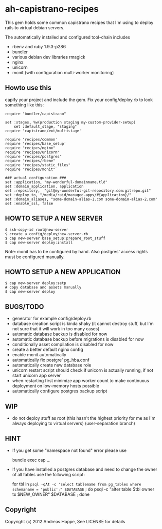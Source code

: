 ah-capistrano-recipes
=====================

This gem holds some common capistrano recipes that I'm using to deploy rails to virtual debian servers.

The automatically installed and configured tool-chain includes

* rbenv and ruby 1.9.3-p286
* bundler
* various debian dev libraries rmagick
* nginx
* unicorn
* monit (with configuration multi-worker monitoring)

Howto use this
--------------

capify your project and include the gem. Fix your config/deploy.rb to look something like this:

	require "bundler/capistrano"

	set :stages, %w(production staging my-custom-provider-setup)
        set :default_stage, "staging"
	require 'capistrano/ext/multistage'
        
	require 'recipes/common'
	require 'recipes/base_setup'
	require "recipes/nginx"
	require "recipes/unicorn"
	require "recipes/postgres"
	require "recipes/rbenv"
	require "recipes/static_files"
	require "recipes/monit"

	### actual configuration ###
	set :application, "my-wonderful-domainname.tld"
	set :domain_application, application
	set :repository,  "git@my-wonderful-git-repository.com:gitrepo.git"
	set :deploy_to, "/media/raid/managed-apps/#{application}/"
	set :domain_aliases, "some-domain-alias-1.com some-domain-alias-2.com"
	set :enable_ssl, false

HOWTO SETUP A NEW SERVER
------------------------

	$ ssh-copy-id root@new-server
	$ create a config/deploy/new-server.rb
	$ cap new-server base_setup:prepare_root_stuff
	$ cap new-server deploy:install

Note: monit has to be configured by hand. Also postgres' access rights must be configured manually.

HOWTO SETUP A NEW APPLICATION
-----------------------------

	$ cap new-server deploy:setp
	# copy database and assets manually
	$ cap new-server deploy

BUGS/TODO
---------

* generator for example config/deploy.rb
* database creation script is kinda shaky (it cannot destroy stuff, but I'm not sure that it will work in too many cases)
* automatic database backup is disabled for now
* automatic database backup before migrations is disabled for now
* conditionally asset compilation is disabled for now
* create a better default nginx config
* enable monit automatically
* automatically fix postgre' pg_hba.conf
* automatically create new database role
* unicorn restart script should check if unicorn is actually running, if not start unicorn app server
* when restarting first minimize app worker count to make continuous deployment on low-memory hosts possible
* automatically configure postgres backup script

WIP
---

* do not deploy stuff as root (this hasn't the highest priority for me as I'm always deploying to virtual servers) (user-separation branch)

HINT
----
* If you get some "namespace not found" error please use

	bundle exec cap ...

* If you have installed a postgres database and need to change the owner of all tables use the following script:

	for tbl in `psql -qAt -c "select tablename from pg_tables where schemaname = 'public';" $DATABASE` ; do  psql -c "alter table $tbl owner to $NEW_OWNER" $DATABASE ; done

Copyright
---------
Copyright (c) 2012 Andreas Happe, See LICENSE for details
